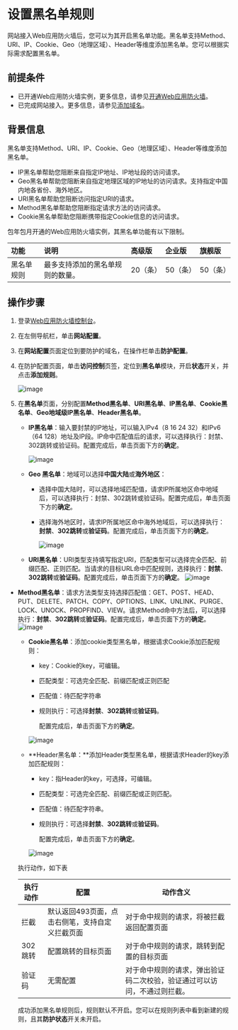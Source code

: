 # 设置黑名单规则

网站接入Web应用防火墙后，您可以为其开启黑名单功能。黑名单支持Method、URI、IP、Cookie、Geo（地理区域）、Header等维度添加黑名单。您可以根据实际需求配置黑名单。

## 前提条件

- 已开通Web应用防火墙实例，更多信息，请参见[开通Web应用防火墙](https://docs.jdcloud.com/cn/web-application-firewall/purchase-process)。
- 已完成网站接入。更多信息，请参见[添加域名](https://help.aliyun.com/document_detail/97063.html#task-1796689)。

## 背景信息

黑名单支持Method、URI、IP、Cookie、Geo（地理区域）、Header等维度添加黑名单。

- IP黑名单帮助您阻断来自指定IP地址、IP地址段的访问请求。
- Geo黑名单帮助您阻断来自指定地理区域的IP地址的访问请求。支持指定中国内地各省份、海外地区。
- URI黑名单帮助您阻断访问指定URI的请求。
- Method黑名单帮助您阻断指定请求方法的访问请求。
- Cookie黑名单帮助您阻断携带指定Cookie信息的访问请求。

包年包月开通的Web应用防火墙实例，其黑名单功能有以下限制。

| 功能       | 说明                             | 高级版   | 企业版   | 旗舰版   |
| :--------- | :------------------------------- | :------- | :------- | :------- |
| 黑名单规则 | 最多支持添加的黑名单规则的数量。 | 20（条） | 50（条） | 50（条） |

## 操作步骤

1. 登录[Web应用防火墙控制台](https://cloudwaf-console.jdcloud.com/overview/business)。

2. 在左侧导航栏，单击**网站配置**。

3. 在**网站配置**页面定位到要防护的域名，在操作栏单击**防护配置**。

4. 在防护配置页面，单击**访问控制**页签，定位到**黑名单**模块，开启**状态**开关，并点击**添加规则**。

   ![image](../../../../../image/WAF/protect-configure/11.Black-List.png)

5. 在**黑名单**页面，分别配置**Method黑名单**、**URI黑名单**、**IP黑名单**、**Cookie黑名单**、**Geo地域级IP黑名单**、**Header黑名单**。

   - **IP黑名单**：输入要封禁的IP地址，可以输入IPv4（8 16 24 32）和IPv6（64 128）地址及IP段。IP命中匹配值后的请求，可以选择执行：封禁、302跳转或验证码。配置完成后，单击页面下方的**确定**。

     ![image](../../../../../image/WAF/protect-configure/12.Black-List-IP.png)

   - **Geo 黑名单**：地域可以选择**中国大陆**或**海外地区**：

     - 选择中国大陆时，可以选择地域匹配值，请求IP所属地区命中地域后，可以选择执行：封禁、302跳转或验证码。配置完成后，单击页面下方的**确定**。

     - 选择海外地区时，请求IP所属地区命中海外地域后，可以选择执行：**封禁**、**302跳转**或**验证码**。配置完成后，单击页面下方的**确定**。

       ![image](../../../../../image/WAF/protect-configure/13.Black-List-Geo.png)

   - **URI黑名单**：URI类型支持填写指定URI，匹配类型可以选择完全匹配、前缀匹配、正则匹配。当请求的目标URL命中匹配规则，选择执行：**封禁**、**302跳转**或**验证码**。配置完成后，单击页面下方的**确定**。
    ![image](../../../../../image/WAF/protect-configure/15.Black-List-URI.png)
   
- **Method黑名单**：请求方法类型支持选择匹配值：GET、POST、HEAD、PUT、DELETE、PATCH、COPY、OPTIONS、LINK、UNLINK、PURGE、LOCK、UNOCK、PROPFIND、VIEW。请求Method命中方法后，可以选择执行：**封禁**、**302跳转**或**验证码**。配置完成后，单击页面下方的**确定**。
     	![image](../../../../../image/WAF/protect-configure/14.Black-List-Method.png)

   - **Cookie黑名单**：添加cookie类型黑名单，根据请求Cookie添加匹配规则：

     - key：Cookie的key，可编辑。

     - 匹配类型：可选完全匹配、前缀匹配或正则匹配

     - 匹配值：待匹配字符串
  
     - 规则执行：可选择**封禁**、**302跳转**或**验证码**。
  
       配置完成后，单击页面下方的**确定**。

     ![image](../../../../../image/WAF/protect-configure/16.Black-List-Cookie.png)
  
   - **Header黑名单：**添加Header类型黑名单，根据请求Header的key添加匹配规则：
  
     - key：指Header的key，可选择，可编辑。
  
     - 匹配类型：可选完全匹配、前缀匹配或正则匹配。
  
     - 匹配值：待匹配字符串。
  
     - 规则执行：可选择**封禁**、**302跳转**或**验证码**。
  
       配置完成后，单击页面下方的**确定**。
     
     ![image](../../../../../image/WAF/protect-configure/17.Black-List-Header.png)
  
   执行动作，如下表
  
  | 执行动作 | 配置                                            | 动作含义                                                     |
  | -------- | ----------------------------------------------- | ------------------------------------------------------------ |
  | 拦截     | 默认返回493页面，点击右侧笔，支持自定义拦截页面 | 对于命中规则的请求，将被拦截返回配置页面                     |
  | 302跳转  | 配置跳转的目标页面                              | 对于命中规则的请求，跳转到配置的目标页面                     |
  | 验证码   | 无需配置                                        | 对于命中规则的请求，弹出验证码二次校验，验证通过可以访问，不通过则拦截。 |
  
   成功添加黑名单规则后，规则默认不开启。您可以在规则列表中看到新建的规则，且其**防护状态**开关未开启。


